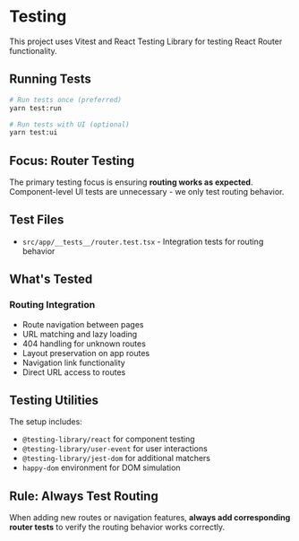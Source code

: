 # Testing

This project uses Vitest and React Testing Library for testing React Router functionality.

## Running Tests

```bash
# Run tests once (preferred)
yarn test:run

# Run tests with UI (optional)
yarn test:ui
```

## Focus: Router Testing

The primary testing focus is ensuring **routing works as expected**. Component-level UI tests are unnecessary - we only test routing behavior.

## Test Files

- `src/app/__tests__/router.test.tsx` - Integration tests for routing behavior

## What's Tested

### Routing Integration  
- Route navigation between pages
- URL matching and lazy loading
- 404 handling for unknown routes
- Layout preservation on app routes
- Navigation link functionality
- Direct URL access to routes

## Testing Utilities

The setup includes:
- `@testing-library/react` for component testing
- `@testing-library/user-event` for user interactions
- `@testing-library/jest-dom` for additional matchers
- `happy-dom` environment for DOM simulation

## Rule: Always Test Routing

When adding new routes or navigation features, **always add corresponding router tests** to verify the routing behavior works correctly.